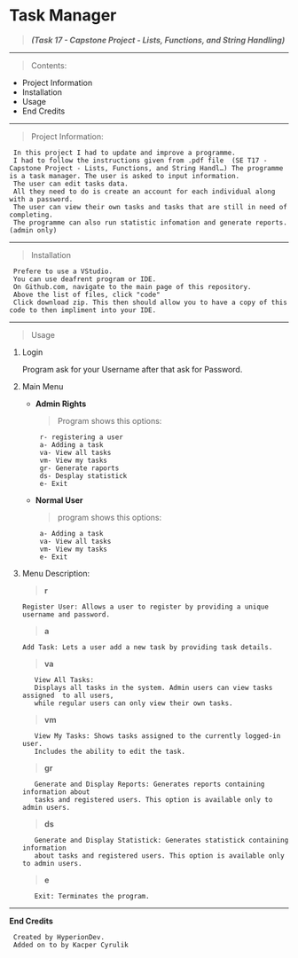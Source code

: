 
# Task Manager 

>***(Task 17 - Capstone Project - Lists, Functions, and String Handling)***
------

>Contents:


- Project Information
- Installation
- Usage
- End Credits
------

>Project Information:


     In this project I had to update and improve a programme.
     I had to follow the instructions given from .pdf file  (SE T17 - Capstone Project - Lists, Functions, and String Handl…) The programme is a task manager. The user is asked to input information.
     The user can edit tasks data.
     All they need to do is create an account for each individual along with a password.
     The user can view their own tasks and tasks that are still in need of completing.
     The programme can also run statistic infomation and generate reports.(admin only)

------

>Installation

     Prefere to use a VStudio.
     You can use deafrent program or IDE.
     On Github.com, navigate to the main page of this repository.
     Above the list of files, click "code"
     Click download zip. This then should allow you to have a copy of this code to then impliment into your IDE.

------

>Usage


1. Login 

   Program ask for your Username after that ask for Password.
2. Main Menu 
   - **Admin Rights**
     
     >Program shows this options:

          r- registering a user
          a- Adding a task
          va- View all tasks
          vm- View my tasks
          gr- Generate raports
          ds- Desplay statistick
          e- Exit
   - **Normal User**
     >program shows this options:
     
          a- Adding a task
          va- View all tasks
          vm- View my tasks
          e- Exit
  
3. Menu Description:
  
     >**r** 
     
       Register User: Allows a user to register by providing a unique username and password.
     
     >**a**
     
       Add Task: Lets a user add a new task by providing task details.
     
     >**va** 
     
          View All Tasks:
          Displays all tasks in the system. Admin users can view tasks assigned  to all users,  
          while regular users can only view their own tasks.
     
     >**vm** 
          
          View My Tasks: Shows tasks assigned to the currently logged-in user.
          Includes the ability to edit the task.

     >**gr**
          
          Generate and Display Reports: Generates reports containing information about
          tasks and registered users. This option is available only to admin users.

     >**ds**

          Generate and Display Statistick: Generates statistick containing information 
          about tasks and registered users. This option is available only to admin users.

     >**e** 
          
          Exit: Terminates the program.
   
      

------

**End Credits**


     Created by HyperionDev.
     Added on to by Kacper Cyrulik
